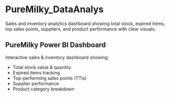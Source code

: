 # PureMilky_DataAnalys
Sales and inventory analytics dashboard showing total stock, expired items, top sales points, suppliers, and product performance with clear visuals.
## PureMilky Power BI Dashboard

Interactive sales & inventory dashboard showing:
- Total stock value & quantity  
- Expired items tracking  
- Top-performing sales points (TTIs)  
- Supplier performance  
- Product category breakdown
